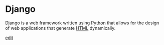 # Django

Django is a web framework written using [Python](/wiki/Python) that allows for the design of web applications that generate [HTML](/wiki/HTML) dynamically.


[edit](/edit/Django)